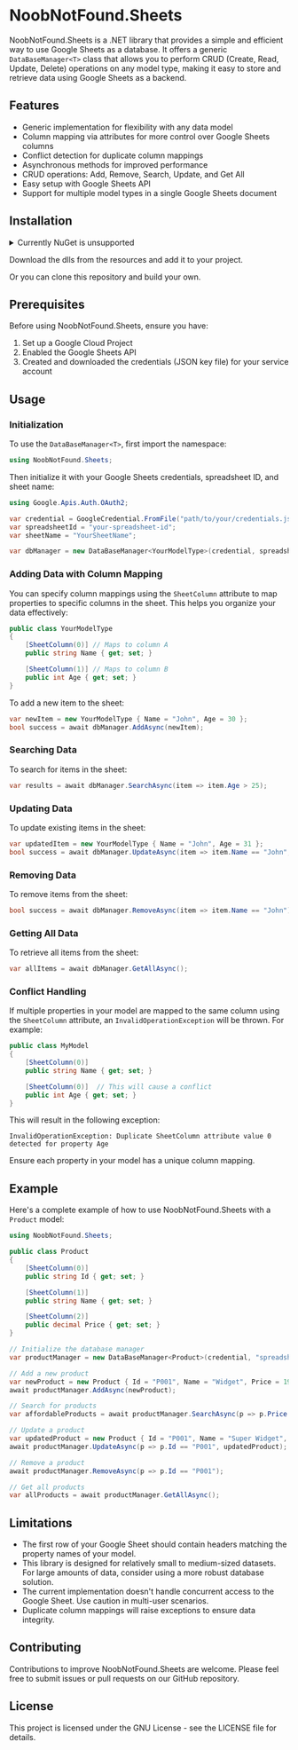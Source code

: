 # NoobNotFound.Sheets

NoobNotFound.Sheets is a .NET library that provides a simple and efficient way to use Google Sheets as a database. It offers a generic `DataBaseManager<T>` class that allows you to perform CRUD (Create, Read, Update, Delete) operations on any model type, making it easy to store and retrieve data using Google Sheets as a backend.

## Features

- Generic implementation for flexibility with any data model
- Column mapping via attributes for more control over Google Sheets columns
- Conflict detection for duplicate column mappings
- Asynchronous methods for improved performance
- CRUD operations: Add, Remove, Search, Update, and Get All
- Easy setup with Google Sheets API
- Support for multiple model types in a single Google Sheets document

## Installation

<details>
  <summary>Currently NuGet is unsupported</summary>

  
You can install the NoobNotFound.Sheets package via NuGet Package Manager

```
Install-Package NoobNotFound.Sheets
```

Or via the .NET CLI:

```
dotnet add package NoobNotFound.Sheets
```
</details>

Download the dlls from the resources and add it to your project.

Or you can clone this repository and build your own.

## Prerequisites

Before using NoobNotFound.Sheets, ensure you have:

1. Set up a Google Cloud Project
2. Enabled the Google Sheets API
3. Created and downloaded the credentials (JSON key file) for your service account

## Usage

### Initialization

To use the `DataBaseManager<T>`, first import the namespace:

```csharp
using NoobNotFound.Sheets;
```

Then initialize it with your Google Sheets credentials, spreadsheet ID, and sheet name:

```csharp
using Google.Apis.Auth.OAuth2;

var credential = GoogleCredential.FromFile("path/to/your/credentials.json");
var spreadsheetId = "your-spreadsheet-id";
var sheetName = "YourSheetName";

var dbManager = new DataBaseManager<YourModelType>(credential, spreadsheetId, sheetName);
```

### Adding Data with Column Mapping

You can specify column mappings using the `SheetColumn` attribute to map properties to specific columns in the sheet. This helps you organize your data effectively:

```csharp
public class YourModelType
{
    [SheetColumn(0)] // Maps to column A
    public string Name { get; set; }

    [SheetColumn(1)] // Maps to column B
    public int Age { get; set; }
}
```

To add a new item to the sheet:

```csharp
var newItem = new YourModelType { Name = "John", Age = 30 };
bool success = await dbManager.AddAsync(newItem);
```

### Searching Data

To search for items in the sheet:

```csharp
var results = await dbManager.SearchAsync(item => item.Age > 25);
```

### Updating Data

To update existing items in the sheet:

```csharp
var updatedItem = new YourModelType { Name = "John", Age = 31 };
bool success = await dbManager.UpdateAsync(item => item.Name == "John", updatedItem);
```

### Removing Data

To remove items from the sheet:

```csharp
bool success = await dbManager.RemoveAsync(item => item.Name == "John");
```

### Getting All Data

To retrieve all items from the sheet:

```csharp
var allItems = await dbManager.GetAllAsync();
```

### Conflict Handling

If multiple properties in your model are mapped to the same column using the `SheetColumn` attribute, an `InvalidOperationException` will be thrown. For example:

```csharp
public class MyModel
{
    [SheetColumn(0)]
    public string Name { get; set; }

    [SheetColumn(0)]  // This will cause a conflict
    public int Age { get; set; }
}
```

This will result in the following exception:

```plaintext
InvalidOperationException: Duplicate SheetColumn attribute value 0 detected for property Age
```

Ensure each property in your model has a unique column mapping.

## Example

Here's a complete example of how to use NoobNotFound.Sheets with a `Product` model:

```csharp
using NoobNotFound.Sheets;

public class Product
{
    [SheetColumn(0)]
    public string Id { get; set; }

    [SheetColumn(1)]
    public string Name { get; set; }

    [SheetColumn(2)]
    public decimal Price { get; set; }
}

// Initialize the database manager
var productManager = new DataBaseManager<Product>(credential, "spreadsheet-id", "Products");

// Add a new product
var newProduct = new Product { Id = "P001", Name = "Widget", Price = 19.99m };
await productManager.AddAsync(newProduct);

// Search for products
var affordableProducts = await productManager.SearchAsync(p => p.Price < 50);

// Update a product
var updatedProduct = new Product { Id = "P001", Name = "Super Widget", Price = 24.99m };
await productManager.UpdateAsync(p => p.Id == "P001", updatedProduct);

// Remove a product
await productManager.RemoveAsync(p => p.Id == "P001");

// Get all products
var allProducts = await productManager.GetAllAsync();
```

## Limitations

- The first row of your Google Sheet should contain headers matching the property names of your model.
- This library is designed for relatively small to medium-sized datasets. For large amounts of data, consider using a more robust database solution.
- The current implementation doesn't handle concurrent access to the Google Sheet. Use caution in multi-user scenarios.
- Duplicate column mappings will raise exceptions to ensure data integrity.

## Contributing

Contributions to improve NoobNotFound.Sheets are welcome. Please feel free to submit issues or pull requests on our GitHub repository.

## License

This project is licensed under the GNU License - see the LICENSE file for details.
